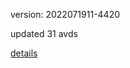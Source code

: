 version: 2022071911-4420

updated 31 avds

[details](https://github.com/0x74f917491bfa7ebfa379/ali_avd_db/blob/master/change_log/2022/07/19/11/4420.txt)